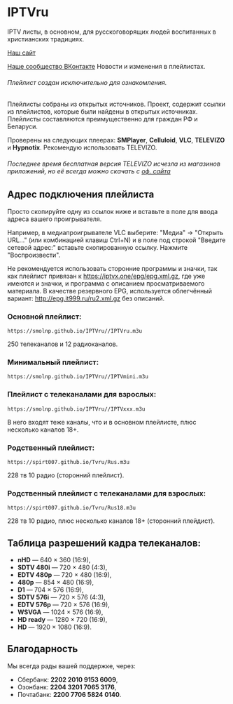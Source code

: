 # IPTVru
IPTV листы, в основном, для русскоговорящих людей воспитанных в христианских традициях.

[Наш сайт](https://smolnp.github.io/IPTVru//index.html)

[Наше сообщество ВКонтакте](https://vk.com/iptvru250) Новости и изменения в плейлистах.

###### Плейлист создан исключительно для ознакомления.
Плейлисты собраны из открытых источников. Проект, содержит ссылки из плейлистов, которые были найдены в открытых источниках. Плейлисты составляются преимущественно для граждан РФ и Беларуси.

Проверены на следующих плеерах: **SMPlayer**, **Celluloid**, **VLC**, **TELEVIZO** и **Hypnotix**. Рекомендую использовать TELEVIZO.
###### Последнее время бесплатная версия TELEVIZO исчезла из магазинов приложений, но её всегда можно скачать с [оф. сайта](https://televizo.net/)

## Адрес подключения плейлиста
Просто скопируйте одну из ссылок ниже и вставьте в поле для ввода адреса вашего проигрывателя.

Например, в медиапроигрывателе VLC выберите: "Медиа" -> "Открыть URL..." (или комбинацией клавиш Ctrl+N) и в поле под строкой "Введите сетевой адрес:" вставьте скопированную ссылку. Нажмите "Воспроизвести".

Не рекомендуется использовать сторонние программы и значки, так как плейлист привязан к https://iptvx.one/epg/epg.xml.gz, где уже имеются и значки, и программа с описанием просматриваемого материала. В качестве резервного EPG, используется облегчённый вариант: http://epg.it999.ru/ru2.xml.gz без описаний.

### Основной плейлист:
```
https://smolnp.github.io/IPTVru//IPTVru.m3u
```
250 телеканалов и 12 радиоканалов.

### Минимальный плейлист: 
```
https://smolnp.github.io/IPTVru//IPTVmini.m3u
```


### Плейлист с телеканалами для взрослых: 
```
https://smolnp.github.io/IPTVru//IPTVххх.m3u
```
В него входят теже каналы, что и в основном плейлисте, плюс несколько каналов 18+.

### Родственный плейлист:
```
https://spirt007.github.io/Tvru/Rus.m3u
```
228 тв 10 радио (сторонний плейлист).

### Родственный плейлист с телеканалами для взрослых:
```
https://spirt007.github.io/Tvru/Rus18.m3u
```
228 тв 10 радио, плюс несколько каналов 18+ (сторонний плейдист).

## Таблица разрешений кадра телеканалов:
* **nHD** — 640 × 360 (16:9),
* **SDTV 480i** — 720 × 480 (4:3),
* **EDTV 480p** — 720 × 480 (16:9),
* **480p** — 854 × 480 (16:9),
* **D1** — 704 × 576 (16:9),
* **SDTV 576i** — 720 × 576 (4:3),
* **EDTV 576p** — 720 × 576 (16:9),
* **WSVGA** — 1024 × 576 (16:9),
* **HD ready** — 1280 × 720 (16:9),
* **HD** — 1920 × 1080 (16:9).

## Благодарность
Мы всегда рады вашей поддержке, через:
* Сбербанк: **2202 2010 9153 6009**,
* Озонбанк: **2204 3201 7065 3176**,
* Почтабанк: **2200 7706 5824 0140**.
